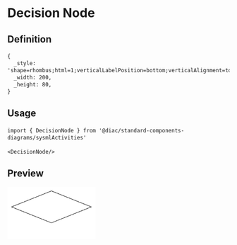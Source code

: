 # Decision Node

## Definition

```
{
  _style: 'shape=rhombus;html=1;verticalLabelPosition=bottom;verticalAlignment=top;',
  _width: 200,
  _height: 80,
}
```

## Usage

```
import { DecisionNode } from '@diac/standard-components-diagrams/sysmlActivities'

<DecisionNode/>
```

## Preview

<img src="./decision-node.png" width="200"/>
